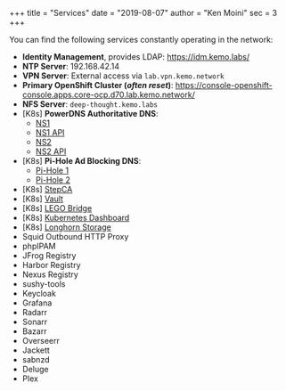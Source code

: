 +++
title = "Services"
date = "2019-08-07"
author = "Ken Moini"
sec = 3
+++

You can find the following services constantly operating in the network:

- **Identity Management**, provides LDAP: https://idm.kemo.labs/
- **NTP Server**: 192.168.42.14
- **VPN Server**: External access via `lab.vpn.kemo.network`
- **Primary OpenShift Cluster (*often reset*)**: https://console-openshift-console.apps.core-ocp.d70.lab.kemo.network/
- **NFS Server**: `deep-thought.kemo.labs`
- [K8s] **PowerDNS Authoritative DNS**:
  - [NS1](https://ns1.apps.k8s.kemo.labs/)
  - [NS1 API](https://ns1-api.apps.k8s.kemo.labs/)
  - [NS2](https://ns2.apps.k8s.kemo.labs/)
  - [NS2 API](https://ns2-api.apps.k8s.kemo.labs/)
- [K8s] **Pi-Hole Ad Blocking DNS**:
  - [Pi-Hole 1](https://pihole-1.apps.k8s.kemo.labs/admin)
  - [Pi-Hole 2](https://pihole-1.apps.k8s.kemo.labs/admin)
- [K8s] [StepCA](https://step-ca.apps.k8s.kemo.labs/)
- [K8s] [Vault](https://vault.apps.k8s.kemo.labs/)
- [K8s] [LEGO Bridge](https://lego-bridge.apps.k8s.kemo.labs/)
- [K8s] [Kubernetes Dashboard](https://dashboard.apps.k8s.kemo.labs/)
- [K8s] [Longhorn Storage](https://longhorn.apps.k8s.kemo.labs/)
- Squid Outbound HTTP Proxy
- phpIPAM
- JFrog Registry
- Harbor Registry
- Nexus Registry
- sushy-tools
- Keycloak
- Grafana
- Radarr
- Sonarr
- Bazarr
- Overseerr
- Jackett
- sabnzd
- Deluge
- Plex
